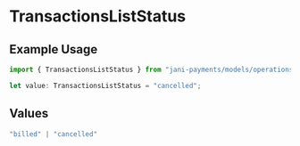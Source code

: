 # TransactionsListStatus

## Example Usage

```typescript
import { TransactionsListStatus } from "jani-payments/models/operations";

let value: TransactionsListStatus = "cancelled";
```

## Values

```typescript
"billed" | "cancelled"
```